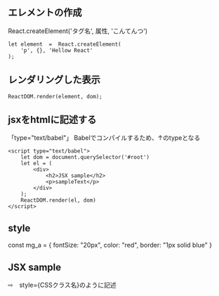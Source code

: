 
## エレメントの作成
React.createElement('タグ名', 属性, 'こんてんつ')  
```
let element  =  React.createElement(
    'p', {}, 'Hellow React'
);
```

## レンダリングした表示
```
ReactDOM.render(element, dom);
```

## jsxをhtmlに記述する
「type="text/babel"」
Babelでコンパイルするため、↑のtypeとなる
```
<script type="text/babel">
    let dom = document.querySelector('#root')
    let el = (
        <div>
            <h2>JSX sample</h2>
            <p>sampleText</p>
        </div>
    );
    ReactDOM.render(el, dom)
</script>
```

## style
const mg_a = {
    fontSize: "20px",
    color: "red",
    border: "1px solid blue"
}

<h2 style={mg_a}>JSX sample</h2>
⇨　style={CSSクラス名}のように記述